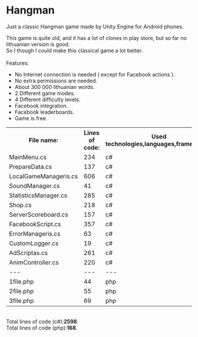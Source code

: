 # Hangman
Just a classic Hangman game made by Unity Engine for Android phones.

This game is quite old, and it has a lot of clones in play store, but so far no lithuanian version is good.<br>
So I though I could make this classical game a lot better.<br><br>
Features:<br>
* No Internet connection is needed ( except for Facebook actions ).<br>
* No extra permissions are needed.<br>
* About 300 000 lithuanian words.<br>
* 2 Different game modes.<br>
* 4 Different difficulty levels. <br>
* Facebook integration.<br>
* Facebook leaderboards.<br>
* Game is free.<br>



<table style="width:100%">
  <tr>
    <th>File name:</th>
    <th>Lines of code:</th> 
    <th>Used technologies,languages,frameworks:</th>
  </tr>
  <tr>
    <td>MainMenu.cs</td>
    <td>234</td> 
    <td>c#</td>
  </tr>
   <tr>
    <td>PrepareData.cs</td>
    <td>137</td> 
    <td>c#</td>
  </tr> 
  <tr>
    <td>LocalGameManageris.cs</td>
    <td>606</td> 
    <td>c#</td>
  </tr>  
  <tr>
    <td>SoundManager.cs</td>
    <td>41</td> 
    <td>c#</td>
  </tr>
  <tr>
    <td>StatisticsManager.cs</td>
    <td>285</td> 
    <td>c#</td>
  </tr>
  <tr>
    <td>Shop.cs</td>
    <td>218</td> 
    <td>c#</td>
  </tr>  
  <tr>
    <td>ServerScoreboard.cs</td>
    <td>157</td> 
    <td>c#</td>
  </tr>    
  <tr>
    <td>FacebookScript.cs</td>
    <td>357</td> 
    <td>c#</td>
  </tr>  
   <tr>
    <td>ErrorManageris.cs</td>
    <td>63</td> 
    <td>c#</td>
  </tr>  
   <tr>
    <td>CustomLogger.cs</td>
    <td>19</td> 
    <td>c#</td>
  </tr> 
   <tr>
    <td>AdScriptas.cs</td>
    <td>261</td> 
    <td>c#</td>
  </tr>   
   <tr>
    <td>AnimController.cs</td>
    <td>220</td> 
    <td>c#</td>
  </tr>    
  
  
  <tr>
    <td>---</td>
    <td>---</td> 
    <td>---</td>
  </tr>  
   <tr>
    <td>1file.php</td>
    <td>44</td> 
    <td>php</td>
  </tr>
   <tr>
    <td>2file.php</td>
    <td>55</td> 
    <td>php</td>
  </tr> 
    <tr>
    <td>3file.php</td>
    <td>69</td> 
    <td>php</td>
  </tr>  
  
</table>
<br>
Total lines of code (c#):<strong>2598</strong>.<br>
Total lines of code (php):<strong>168</strong>.
